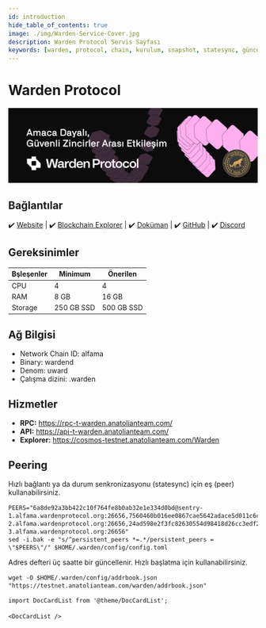 ```yaml
---
id: introduction
hide_table_of_contents: true
image: ./img/Warden-Service-Cover.jpg
description: Warden Protocol Servis Sayfası
keywords: [warden, protocol, chain, kurulum, snapshot, statesync, güncelleme]
---
```

# Warden Protocol

![Warden](./img/Warden-Service.jpg)

## Bağlantılar
 ✔️ [Website](hhttps://wardenprotocol.org/) |
 ✔️ [Blockchain Explorer](https://cosmos-testnet.anatolianteam.com/Warden) |
 ✔️ [Doküman](hhttps://docs.wardenprotocol.org/) |
 ✔️ [GitHub](https://github.com/warden-protocol) |
 ✔️ [Discord](https://discord.gg/wardenprotocol)

## Gereksinimler

| Bşleşenler | Minimum | **Önerilen** |
| ------------ | ------------ | ------------ |
| CPU |	4 | 4 |
| RAM	| 8 GB | 16 GB |
| Storage	| 250 GB SSD | 500 GB SSD | 

## Ağ Bilgisi 

* Network Chain ID: alfama
* Binary: wardend
* Denom: uward
* Çalışma dizini: .warden

## Hizmetler
* **RPC:** https://rpc-t-warden.anatolianteam.com/ 
* **API:** https://api-t-warden.anatolianteam.com/
* **Explorer:** https://cosmos-testnet.anatolianteam.com/Warden

## Peering
Hızlı bağlantı ya da durum senkronizasyonu (statesync) için eş (peer) kullanabilirsiniz.
```shell
PEERS="6a8de92a3bb422c10f764fe8b0ab32e1e334d0bd@sentry-1.alfama.wardenprotocol.org:26656,7560460b016ee0867cae5642adace5d011c6c0ae@sentry-2.alfama.wardenprotocol.org:26656,24ad598e2f3fc82630554d98418d26cc3edf28b9@sentry-3.alfama.wardenprotocol.org:26656"
sed -i.bak -e "s/^persistent_peers *=.*/persistent_peers = \"$PEERS\"/" $HOME/.warden/config/config.toml
```
Adres defteri üç saatte bir güncellenir. Hızlı başlatma için kullanabilirsiniz.
```shell
wget -O $HOME/.warden/config/addrbook.json "https://testnet.anatolianteam.com/warden/addrbook.json"
```

```mdx-code-block
import DocCardList from '@theme/DocCardList';

<DocCardList />
```
